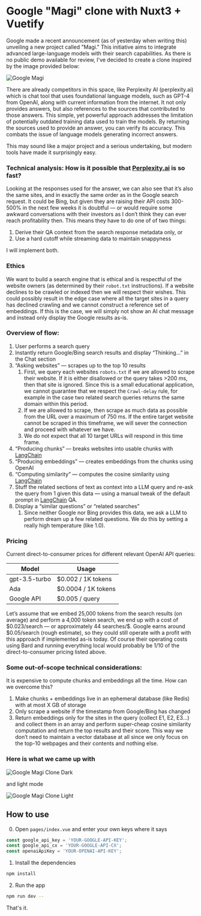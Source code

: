 # Google "Magi" clone with Nuxt3 + Vuetify

Google made a recent announcement (as of yesterday when writing this) unveiling a new project called "Magi." This initiative aims to integrate advanced large-language models with their search capabilities. As there is no public demo available for review, I've decided to create a clone inspired by the image provided below:

![Google Magi](github/google_magi.gif)

There are already competitors in this space, like Perplexity AI (perplexity.ai) which is chat tool that uses foundational language models, such as GPT-4 from OpenAI, along with current information from the internet. It not only provides answers, but also references to the sources that contributed to those answers. This simple, yet powerful approach addresses the limitation of potentially outdated training data used to train the models. By returning the sources used to provide an answer, you can verify its accuracy. This combats the issue of language models generating incorrect answers.

This may sound like a major project and a serious undertaking, but modern tools have made it surprisingly easy.

### Technical analysis: How is it possible that [Perplexity.ai](http://Perplexity.ai) is so fast?

Looking at the responses used for the answer, we can also see that it’s also the same sites, and in exactly the same order as in the Google search request. It could be Bing, but given they are raising their API costs 300-500% in the next few weeks it is doubtful — or would require some awkward conversations with their investors as I don’t think they can ever reach profitability then. This means they have to do one of of two things:

1. Derive their QA context from the search response metadata only, or
2. Use a hard cutoff while streaming data to maintain snappyness

I will implement both.

### Ethics

We want to build a search engine that is ethical and is respectful of the website owners (as determined by their `robot.txt` instructions). If a website declines to be crawled or indexed then we will respect their wishes. This could possibly result in the edge case where all the target sites in a query has declined crawling and we cannot construct a reference set of embeddings. If this is the case, we will simply not show an AI chat message and instead only display the Google results as-is.

### Overview of flow:

1. User performs a search query
2. Instantly return Google/Bing search results and display “Thinking…” in the Chat section
3. “Asking websites” — scrapes up to the top 10 results
    1. First, we query each websites `robots.txt` if we are allowed to scrape their website. If it is either disallowed or the query takes >200 ms, then that site is ignored. Since this is a small educational application, we cannot guarantee that we respect the `Crawl-delay` rule, for example in the case two related search queries returns the same domain within this period. 
    2. If we are allowed to scrape, then scrape as much data as possible from the URL over a maximum of 750 ms. If the entire target website cannot be scraped in this timeframe, we will sever the connection and proceed with whatever we have.
    3. We do not expect that all 10 target URLs will respond in this time frame.
4. “Producing chunks” — breaks websites into usable chunks with [LangChain](https://github.com/hwchase17/langchain)
5. “Producing embeddings” — creates embeddings from the chunks using OpenAI
6. “Computing similarity” — computes the cosine similarity using [LangChain](https://github.com/hwchase17/langchain)
7. Stuff the related sections of text as context into a LLM query and re-ask the query from 1 given this data — using a manual tweak of the default prompt in [LangChain](https://github.com/hwchase17/langchain) QA.
8. Display a “similar questions” or “related searches”
    1. Since neither Google nor Bing provides this data, we ask a LLM to perform dream up a few related questions. We do this by setting a really high temperature (like 1.0).

### Pricing

Current direct-to-consumer prices for different relevant OpenAI API queries:

| Model | Usage |
| --- | --- |
| gpt-3.5-turbo | \$0.002 / 1K tokens |
| Ada | \$0.0004 / 1K tokens |
| Google API | \$0.005 / query |

Let’s assume that we embed 25,000 tokens from the search results (on average) and perform a 4,000 token search, we end up with a cost of \$0.023/search — or approximately 44 searches/\$. Google earns around \$0.05/search (rough estimate), so they could still operate with a profit with this approach if implemented as-is today. Of course their operating costs using Bard and running everything local would probably be 1/10 of the direct-to-consumer pricing listed above.

### Some out-of-scope technical considerations:

It is expensive to compute chunks and embeddings all the time. How can we overcome this?

1. Make chunks + embeddings live in an ephemeral database (like Redis) with at most X GB of storage
2. Only scrape a website if the timestamp from Google/Bing has changed
3. Return embeddings only for the sites in the query (collect E1, E2, E3…) and collect them in an array and perform super-cheap cosine similarity computation and return the top results and their score. This way we don’t need to maintain a vector database at all since we only focus on the top-10 webpages and their contents and nothing else.

### Here is what we came up with

![Google Magi Clone Dark](github/google_magi_clone.gif)

and light mode

![Google Magi Clone Light](github/google_magi_clone_light.gif)

## How to use

0. Open `pages/index.vue` and enter your own keys where it says
```javascript
const google_api_key = 'YOUR-GOOGLE-API-KEY';
const google_api_cx = 'YOUR-GOOGLE-API-CX';
const openaiApiKey = 'YOUR-OPENAI-API-KEY';
```

1. Install the dependencies

```bash
npm install
```

2. Run the app

```bash
npm run dev --
```

That's it.